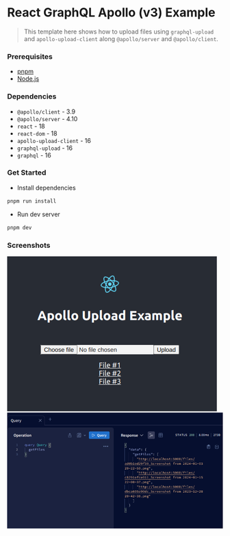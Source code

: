 # React GraphQL Apollo (v3) Example

> This template here shows how to upload files using `graphql-upload` and `apollo-upload-client` along `@apollo/server` and `@apollo/client`.

### Prerequisites

- [pnpm](https://pnpm.io)
- [Node.js](https://nodejs.org)

### Dependencies

- `@apollo/client` - 3.9
- `@apollo/server` - 4.10
- `react` - 18
- `react-dom` - 18
- `apollo-upload-client` - 16
- `graphql-upload` - 16
- `graphql` - 16

### Get Started

- Install dependencies
```bash
pnpm run install
```
- Run dev server
```bash
pnpm dev
```

### Screenshots

![react-example](./assets/react-example.png)
![graphql-query](./assets/apollo-query.png)